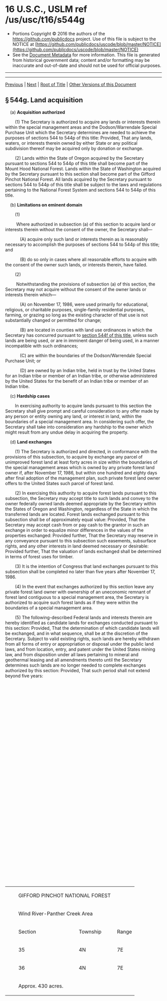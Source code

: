 ---
---

# 16 U.S.C., USLM ref /us/usc/t16/s544g

* Portions Copyright © 2016 the authors of the https://github.com/publicdocs project.
  Use of this file is subject to the NOTICE at [https://github.com/publicdocs/uscode/blob/master/NOTICE](https://github.com/publicdocs/uscode/blob/master/NOTICE)
* See the [Document Metadata](././../../../../..//README.md) for more information.
  This file is generated from historical government data; content and/or formatting may be inaccurate and out-of-date and should not be used for official purposes.

----------
----------

[Previous](./../../../../..//us/usc/t16/ch2/schII/m__us_usc_t16_s544f.md) | [Next](./../../../../..//us/usc/t16/ch2/schII/m__us_usc_t16_s544h.md) | [Root of Title](./../../../../../) | [Other Versions of this Document](https://publicdocs.github.io/go/links?ns=uslm&ref=%2Fus%2Fusc%2Ft16%2Fs544g)

## § 544g. Land acquisition

    (a) __Acquisition authorized__ 

        (1) The Secretary is authorized to acquire any lands or interests therein within the special management areas and the Dodson/Warrendale Special Purchase Unit which the Secretary determines are needed to achieve the purposes of sections 544 to 544p of this title: Provided, That any lands, waters, or interests therein owned by either State or any political subdivision thereof may be acquired only by donation or exchange.

        (2) Lands within the State of Oregon acquired by the Secretary pursuant to sections 544 to 544p of this title shall become part of the Mount Hood National Forest. Lands within the State of Washington acquired by the Secretary pursuant to this section shall become part of the Gifford Pinchot National Forest. All lands acquired by the Secretary pursuant to sections 544 to 544p of this title shall be subject to the laws and regulations pertaining to the National Forest System and sections 544 to 544p of this title.

    (b) __Limitations on eminent domain__ 

        (1)

         Where authorized in subsection (a) of this section to acquire land or interests therein without the consent of the owner, the Secretary shall—

            (A) acquire only such land or interests therein as is reasonably necessary to accomplish the purposes of sections 544 to 544p of this title; and

            (B) do so only in cases where all reasonable efforts to acquire with the consent of the owner such lands, or interests therein, have failed.

        (2)

         Notwithstanding the provisions of subsection (a) of this section, the Secretary may not acquire without the consent of the owner lands or interests therein which—

            (A) on November 17, 1986, were used primarily for educational, religious, or charitable purposes, single-family residential purposes, farming, or grazing so long as the existing character of that use is not substantially changed or permitted for change;

            (B) are located in counties with land use ordinances in which the Secretary has concurred pursuant to [section 544f of this title][/us/usc/t16/s544f], unless such lands are being used, or are in imminent danger of being used, in a manner incompatible with such ordinances;

            (C) are within the boundaries of the Dodson/Warrendale Special Purchase Unit; or

            (D) are owned by an Indian tribe, held in trust by the United States for an Indian tribe or member of an Indian tribe, or otherwise administered by the United States for the benefit of an Indian tribe or member of an Indian tribe.

    (c) __Hardship cases__ 

        In exercising authority to acquire lands pursuant to this section the Secretary shall give prompt and careful consideration to any offer made by any person or entity owning any land, or interest in land, within the boundaries of a special management area. In considering such offer, the Secretary shall take into consideration any hardship to the owner which might result from any undue delay in acquiring the property.

    (d) __Land exchanges__ 

        (1) The Secretary is authorized and directed, in conformance with the provisions of this subsection, to acquire by exchange any parcel of unimproved forest land at least forty acres in size within the boundaries of the special management areas which is owned by any private forest land owner if, after November 17, 1986, but within one hundred and eighty days after final adoption of the management plan, such private forest land owner offers to the United States such parcel of forest land.

        (2) In exercising this authority to acquire forest lands pursuant to this subsection, the Secretary may accept title to such lands and convey to the owner federally owned lands deemed appropriate by the Secretary within the States of Oregon and Washington, regardless of the State in which the transferred lands are located. Forest lands exchanged pursuant to this subsection shall be of approximately equal value: Provided, That the Secretary may accept cash from or pay cash to the grantor in such an exchange in order to equalize minor differences in the values of the properties exchanged: Provided further, That the Secretary may reserve in any conveyance pursuant to this subsection such easements, subsurface rights, and any other interests in land deemed necessary or desirable: Provided further, That the valuation of lands exchanged shall be determined in terms of forest uses for timber.

        (3) It is the intention of Congress that land exchanges pursuant to this subsection shall be completed no later than five years after November 17, 1986.

        (4) In the event that exchanges authorized by this section leave any private forest land owner with ownership of an uneconomic remnant of forest land contiguous to a special management area, the Secretary is authorized to acquire such forest lands as if they were within the boundaries of a special management area.

        (5) The following-described Federal lands and interests therein are hereby identified as candidate lands for exchanges conducted pursuant to this section: Provided, That the determination of which candidate lands will be exchanged, and in what sequence, shall be at the discretion of the Secretary. Subject to valid existing rights, such lands are hereby withdrawn from all forms of entry or appropriation or disposal under the public land laws, and from location, entry, and patent under the United States mining law, and from disposition under all laws pertaining to mineral and geothermal leasing and all amendments thereto until the Secretary determines such lands are no longer needed to complete exchanges authorized by this section: Provided, That such period shall not extend beyond five years:

<table>

          <tr>

            <td colspan="3"> 

        GIFFORD PINCHOT NATIONAL FOREST  </td>

  </tr>

          <tr>

            <td colspan="3"> 

        Wind River-Panther Creek Area  </td>

  </tr>

          <tr>

            <td> 

        Section  </td>

            <td> 

        Township  </td>

            <td> 

        Range  </td>

  </tr>

          <tr>

            <td> 

        35  </td>

            <td> 

        4N  </td>

            <td> 

        7E  </td>

  </tr>

          <tr>

            <td> 

        36  </td>

            <td> 

        4N  </td>

            <td> 

        7E  </td>

  </tr>

          <tr>

            <td> 

        Approx. 430 acres.  </td>

            <td>   </td>

            <td>   </td>

  </tr>

        </table>

<table>

          <tr>

            <td colspan="3"> 

        South Swift Area  </td>

  </tr>

          <tr>

            <td> 

        Section  </td>

            <td> 

        Township  </td>

            <td> 

        Range  </td>

  </tr>

          <tr>

            <td> 

        13  </td>

            <td> 

        6N  </td>

            <td> 

        5E  </td>

  </tr>

          <tr>

            <td> 

        23  </td>

            <td> 

        6N  </td>

            <td> 

        5E  </td>

  </tr>

          <tr>

            <td> 

        17  </td>

            <td> 

        6N  </td>

            <td> 

        6E  </td>

  </tr>

          <tr>

            <td> 

        18  </td>

            <td> 

        6N  </td>

            <td> 

        6E  </td>

  </tr>

          <tr>

            <td> 

        Approx. 1,920 acres.  </td>

            <td>   </td>

            <td>   </td>

  </tr>

        </table>

<table>

          <tr>

            <td colspan="3"> 

        National Area  </td>

  </tr>

          <tr>

            <td> 

        Section  </td>

            <td> 

        Township  </td>

            <td> 

        Range  </td>

  </tr>

          <tr>

            <td> 

         6  </td>

            <td> 

        14N  </td>

            <td> 

        7E  </td>

  </tr>

          <tr>

            <td> 

         7  </td>

            <td> 

        14N  </td>

            <td> 

        7E  </td>

  </tr>

          <tr>

            <td> 

        18  </td>

            <td> 

        14N  </td>

            <td> 

        7E  </td>

  </tr>

          <tr>

            <td> 

        30  </td>

            <td> 

        14N  </td>

            <td> 

        7E  </td>

  </tr>

          <tr>

            <td> 

        Approx. 2,560 acres.  </td>

            <td>   </td>

            <td>   </td>

  </tr>

        </table>

<table>

          <tr>

            <td colspan="3"> 

        Buck Creek-Willard Area  </td>

  </tr>

          <tr>

            <td> 

        Section  </td>

            <td> 

        Township  </td>

            <td> 

        Range  </td>

  </tr>

          <tr>

            <td> 

        16  </td>

            <td> 

        3N  </td>

            <td> 

         9E  </td>

  </tr>

          <tr>

            <td> 

         1  </td>

            <td> 

        4N  </td>

            <td> 

         9E  </td>

  </tr>

          <tr>

            <td> 

         2  </td>

            <td> 

        4N  </td>

            <td> 

         9E  </td>

  </tr>

          <tr>

            <td> 

         3  </td>

            <td> 

        4N  </td>

            <td> 

         9E  </td>

  </tr>

          <tr>

            <td> 

        10  </td>

            <td> 

        4N  </td>

            <td> 

         9E  </td>

  </tr>

          <tr>

            <td> 

        11  </td>

            <td> 

        4N  </td>

            <td> 

         9E  </td>

  </tr>

          <tr>

            <td> 

        12  </td>

            <td> 

        4N  </td>

            <td> 

         9E  </td>

  </tr>

          <tr>

            <td> 

        15  </td>

            <td> 

        4N  </td>

            <td> 

         9E  </td>

  </tr>

          <tr>

            <td> 

        21  </td>

            <td> 

        4N  </td>

            <td> 

         9E  </td>

  </tr>

          <tr>

            <td> 

        22  </td>

            <td> 

        4N  </td>

            <td> 

         9E  </td>

  </tr>

          <tr>

            <td> 

        26  </td>

            <td> 

        4N  </td>

            <td> 

         9E  </td>

  </tr>

          <tr>

            <td> 

        27  </td>

            <td> 

        4N  </td>

            <td> 

         9E  </td>

  </tr>

          <tr>

            <td> 

        28  </td>

            <td> 

        4N  </td>

            <td> 

         9E  </td>

  </tr>

          <tr>

            <td> 

        29  </td>

            <td> 

        4N  </td>

            <td> 

         9E  </td>

  </tr>

          <tr>

            <td> 

        30  </td>

            <td> 

        4N  </td>

            <td> 

         9E  </td>

  </tr>

          <tr>

            <td> 

        31  </td>

            <td> 

        4N  </td>

            <td> 

         9E  </td>

  </tr>

          <tr>

            <td> 

        32  </td>

            <td> 

        4N  </td>

            <td> 

         9E  </td>

  </tr>

          <tr>

            <td> 

        33  </td>

            <td> 

        4N  </td>

            <td> 

         9E  </td>

  </tr>

          <tr>

            <td> 

        34  </td>

            <td> 

        4N  </td>

            <td> 

         9E  </td>

  </tr>

          <tr>

            <td> 

        35  </td>

            <td> 

        4N  </td>

            <td> 

         9E  </td>

  </tr>

          <tr>

            <td> 

         6  </td>

            <td> 

        4N  </td>

            <td> 

        10E  </td>

  </tr>

          <tr>

            <td> 

         7  </td>

            <td> 

        4N  </td>

            <td> 

        10E  </td>

  </tr>

          <tr>

            <td> 

         5  </td>

            <td> 

        5N  </td>

            <td> 

        10E  </td>

  </tr>

          <tr>

            <td> 

         6  </td>

            <td> 

        5N  </td>

            <td> 

        10E  </td>

  </tr>

          <tr>

            <td> 

         7  </td>

            <td> 

        5N  </td>

            <td> 

        10E  </td>

  </tr>

          <tr>

            <td> 

         8  </td>

            <td> 

        5N  </td>

            <td> 

        10E  </td>

  </tr>

          <tr>

            <td> 

         9  </td>

            <td> 

        5N  </td>

            <td> 

        10E  </td>

  </tr>

          <tr>

            <td> 

        30  </td>

            <td> 

        5N  </td>

            <td> 

        10E  </td>

  </tr>

          <tr>

            <td> 

        31  </td>

            <td> 

        5N  </td>

            <td> 

        10E  </td>

  </tr>

          <tr>

            <td> 

        32  </td>

            <td> 

        5N  </td>

            <td> 

        10E  </td>

  </tr>

          <tr>

            <td> 

        Approx. 14,460 acres.  </td>

            <td>   </td>

            <td>   </td>

  </tr>

        </table>

<table>

          <tr>

            <td colspan="3"> 

        SIUSLAW NATIONAL FOREST  </td>

  </tr>

          <tr>

            <td colspan="3"> 

        East Beaver Area  </td>

  </tr>

          <tr>

            <td> 

        Section  </td>

            <td> 

        Township  </td>

            <td> 

        Range  </td>

  </tr>

          <tr>

            <td> 

        33  </td>

            <td> 

        2S  </td>

            <td> 

        9W  </td>

  </tr>

          <tr>

            <td> 

        34  </td>

            <td> 

        2S  </td>

            <td> 

        9W  </td>

  </tr>

          <tr>

            <td> 

         2  </td>

            <td> 

        3S  </td>

            <td> 

        9W  </td>

  </tr>

          <tr>

            <td> 

         3  </td>

            <td> 

        3S  </td>

            <td> 

        9W  </td>

  </tr>

          <tr>

            <td> 

         4  </td>

            <td> 

        3S  </td>

            <td> 

        9W  </td>

  </tr>

          <tr>

            <td> 

         8  </td>

            <td> 

        3S  </td>

            <td> 

        9W  </td>

  </tr>

          <tr>

            <td> 

         9  </td>

            <td> 

        3S  </td>

            <td> 

        9W  </td>

  </tr>

          <tr>

            <td> 

        17  </td>

            <td> 

        3S  </td>

            <td> 

        9W  </td>

  </tr>

          <tr>

            <td> 

        Approx. 3,053 acres.  </td>

            <td>   </td>

            <td>   </td>

  </tr>

        </table>

<table>

          <tr>

            <td colspan="3"> 

        WILLAMETTE NATIONAL FOREST  </td>

  </tr>

          <tr>

            <td colspan="3"> 

        Ida-McCoy Area  </td>

  </tr>

          <tr>

            <td> 

        Section  </td>

            <td> 

        Township  </td>

            <td> 

        Range  </td>

  </tr>

          <tr>

            <td> 

        21  </td>

            <td> 

        10S  </td>

            <td> 

        6E  </td>

  </tr>

          <tr>

            <td> 

        28  </td>

            <td> 

        10S  </td>

            <td> 

        6E  </td>

  </tr>

          <tr>

            <td> 

        Approx. 680 acres.  </td>

            <td>   </td>

            <td>   </td>

  </tr>

        </table>

<table>

          <tr>

            <td colspan="3"> 

        MOUNT HOOD NATIONAL FOREST  </td>

  </tr>

          <tr>

            <td colspan="3"> 

        Estacada Area  </td>

  </tr>

          <tr>

            <td> 

        Section  </td>

            <td> 

        Township  </td>

            <td> 

        Range  </td>

  </tr>

          <tr>

            <td> 

        15  </td>

            <td> 

        4S  </td>

            <td> 

        5E  </td>

  </tr>

          <tr>

            <td> 

        Approx. 560 acres.  </td>

            <td>   </td>

            <td>   </td>

  </tr>

        </table>

<table>

          <tr>

            <td colspan="3"> 

        Hood River Area  </td>

  </tr>

          <tr>

            <td> 

        Section  </td>

            <td> 

        Township  </td>

            <td> 

        Range  </td>

  </tr>

          <tr>

            <td> 

         4  </td>

            <td> 

        1N  </td>

            <td> 

         9E  </td>

  </tr>

          <tr>

            <td> 

        36  </td>

            <td> 

        1N  </td>

            <td> 

        10E  </td>

  </tr>

          <tr>

            <td> 

        31  </td>

            <td> 

        1N  </td>

            <td> 

        11E  </td>

  </tr>

          <tr>

            <td> 

         2  </td>

            <td> 

        1S  </td>

            <td> 

         9E  </td>

  </tr>

          <tr>

            <td> 

         3  </td>

            <td> 

        1S  </td>

            <td> 

         9E  </td>

  </tr>

          <tr>

            <td> 

         4  </td>

            <td> 

        1S  </td>

            <td> 

         9E  </td>

  </tr>

          <tr>

            <td> 

         5  </td>

            <td> 

        1S  </td>

            <td> 

         9E  </td>

  </tr>

          <tr>

            <td> 

         6  </td>

            <td> 

        1S  </td>

            <td> 

         9E  </td>

  </tr>

          <tr>

            <td> 

        Approx. 5,800 acres.  </td>

            <td>   </td>

            <td>   </td>

  </tr>

        </table>

<table>

          <tr>

            <td colspan="3"> 

        Zig-Zag Area  </td>

  </tr>

          <tr>

            <td> 

        Section  </td>

            <td> 

        Township  </td>

            <td> 

        Range  </td>

  </tr>

          <tr>

            <td> 

        22  </td>

            <td> 

        2S  </td>

            <td> 

        7E  </td>

  </tr>

          <tr>

            <td> 

        29  </td>

            <td> 

        2S  </td>

            <td> 

        7E  </td>

  </tr>

          <tr>

            <td> 

        Approx. 280 acres.  </td>

            <td>   </td>

            <td>   </td>

  </tr>

          <tr>

            <td colspan="2"> 

        Total acreage: 29,743.  </td>

  </tr>

        </table>

    (e) __Appraisals__ 

        (1) __Definition of landowner__ 

            In this subsection, the term “landowner” means the owner of legal or equitable title as of September 1, 2000.

        (2) __Appraisal standards__ 

            Except as provided in paragraph (3), land acquired or conveyed by purchase or exchange under this section shall be appraised in conformity with the Uniform Appraisal Standards for Federal Land Acquisitions.

        (3) __Special management areas__ 

            (A) __Before__  __April 1, 2001__ 

            Land within a special management area for which the landowner, before April 1, 2001, makes a written bona fide offer to convey to the Secretary for fair market value shall be appraised—

                (i) without regard to the effect of any zoning or land use restriction made in response to sections 544 to 544p of this title; but

                (ii) subject to any other current zoning or land use restriction imposed by the State or locality in which the land is located on the date of the offer.

            (B) __On or after__  __April 1, 2001__ 

            Land within a special management area for which the landowner, on or after April 1, 2001, makes a written bona fide offer to convey to the Secretary for fair market value shall be appraised subject to—

                (i) any zoning or land use restriction made in response to sections 544 to 544p of this title; and

                (ii) any other current zoning or land use restriction that applies to the land on the date of the offer.

    (f) __Authorization for certain land exchanges__ 

        (1) __In general__ 

            To facilitate priority land exchanges through which land within the boundaries of the White Salmon Wild and Scenic River or within the scenic area is conveyed to the United States, the Secretary may accept title to such land as the Secretary determines to be appropriate within the States, regardless of the State in which the land conveyed by the Secretary in exchange is located, in accordance with land exchange authorities available to the Secretary under applicable law.

        (2) __Special rule for land certain exchanges__ 

        Notwithstanding any other provision of law—

            (A) any exchange described in paragraph (1) for which an agreement to initiate has been executed as of September 30, 2000, shall continue; and

            (B) any timber stumpage proceeds collected under the exchange shall be retained by the Forest Service to complete the exchange.

    (g) __Boundaries__ 

        For the purposes of sections 100506(c) and 200306 of title 54, the boundaries of the scenic area, including special management areas and the Dodson/Warrendale Special Purchase Unit shall be treated as if they were within the boundaries of the Mount Hood or Gifford Pinchot National Forests as of January 1, 1965.

([Pub. L. 99–663, § 9][/us/pl/99/663/s9], Nov. 17, 1986, [100 Stat. 4287][/us/stat/100/4287]; [Pub. L. 104–66, title I, § 1011(n)][/us/pl/104/66/s1011/n], Dec. 21, 1995, [109 Stat. 710][/us/stat/109/710]; [Pub. L. 106–291, title III, § 346(a)][/us/pl/106/291/s346/a], Oct. 11, 2000, [114 Stat. 999][/us/stat/114/999].)

 __Codification__ 

    In subsec. (g), “sections 100506(c) and 200306 of title 54” substituted for “section 7 of the Land and Water Conservation Fund Act of 1965 ([16 U.S.C. 460][/us/usc/t16/s460]l–9)” on authority of [Pub. L. 113–287, § 6(e)][/us/pl/113/287/s6/e], Dec. 19, 2014, [128 Stat. 3272][/us/stat/128/3272], which Act enacted Title 54, National Park Service and Related Programs.

 __Amendments__ 

    2000—Subsecs. (e) to (g). [Pub. L. 106–291][/us/pl/106/291] added subsecs. (e) and (f) and redesignated former subsec. (e) as (g).

    1995—Subsec. (d)(3). [Pub. L. 104–66][/us/pl/104/66] struck out provision at end requiring Secretary to report to Congress on status of negotiations with owners of non-Federal lands regarding land exchanges.

 __Publication of Notice__ 

[Pub. L. 106–291, title III, § 346(c)][/us/pl/106/291/s346/c], Oct. 11, 2000, [114 Stat. 1000][/us/stat/114/1000], provided that:

>     “(1)

>      Not later than November 1, 2000, the Secretary of Agriculture shall provide notice of the provisions contained in the amendments made by subsections (a) and (b) \[amending this section and [section 544f of this title][/us/usc/t16/s544f]\] through—

>         “(A) publication of a notice in the Federal Register and in newspapers of general circulation in the counties in the Columbia River Gorge National Scenic Area; and

>         “(B) posting of a notice in each facility of the United States Postal Service located in those counties.

>     “(2)

>      If the counties wherein special management areas are located provide the Forest Service administrator of the Columbia River Gorge National Scenic Area lists of the names and addresses of landowners within the special management areas as of September 1, 2000, the Forest Service shall send to such names and addresses by certified first class mail notice of the provisions contained in the amendments made by subsections (a) and (b);

>         “(A) The mailing shall occur within twenty working days of the receipt of the list; and

>         “(B) The mailing shall constitute constructive notice to landowners, and proof of receipt by the addressee shall not be required.”

 __Conveyance of Lands Between Skamania County and the United States__ 

[Pub. L. 105–277, div. A, § 101(e)][/us/pl/105/277/s101/e] \[title III, § 341\], Oct. 21, 1998, [112 Stat. 2681–231][/us/stat/112/2681-231], 2681–296, provided that:

>     “Upon the condition that Skamania County conveys title acceptable to the Secretary of Agriculture to all right, title and interest in lands identified on a map dated September 29, 1998 entitled ‘Skamania County Lands to be Transferred’, such lands being located on Table Mountain lying within the Columbia River Gorge National Scenic Area, there is hereby conveyed to Skamania County, notwithstanding any other provision of law, the Wind River Nursery Site lands and facilities and all interests therein, except for the corridor of the Pacific Crest National Scenic Trail, as depicted on a map dated September 29, 1998, entitled ‘Wind River Conveyance’, which is on file and available for public inspection in the Office of the Chief, USDA Forest Service, Washington, D.C.

>     “The conveyance of lands to Skamania County shall become automatically effective upon a determination by the Secretary that Skamania County has conveyed acceptable title to the United States to the Skamania County lands. Lands conveyed to the United States shall become part of the Gifford Pinchot National Forest and shall have the status of lands acquired under the Act of March 1, 1911, (commonly called the Weeks Act) \[see Short Title note set out under [section 552 of this title][/us/usc/t16/s552]\] and shall be managed in accordance with the laws and regulations applicable to the National Forest System.”

 __Land Exchanges__ 

[Pub. L. 105–83, title III, § 336][/us/pl/105/83/s336], Nov. 14, 1997, [111 Stat. 1602][/us/stat/111/1602], provided that: 

> “To facilitate priority land exchanges through which the United States will receive land within the White Salmon Wild and Scenic River boundaries and within the Columbia River Gorge National Scenic Area, the Secretary of Agriculture may, until September 30, 2000, accept title to such lands deemed appropriate by the Secretary within the States of Oregon and Washington, regardless of the State in which the transferred lands are located, following existing exchange authorities.”

 __Wind River Nursery__ 

[Pub. L. 105–83, title III, § 340][/us/pl/105/83/s340], Nov. 14, 1997, [111 Stat. 1603][/us/stat/111/1603], provided that:

>     “(a) The Secretary of Agriculture is authorized and directed to negotiate with Skamania County for the exchange of lands or interests in lands constituting the Wind River Nursery Site within the Gifford Pinchot National Forest, Washington.

>     “(b) In return for the Nursery Site properties, Skamania County is authorized and directed to negotiate with the Forest Service the conveyance of approximately 120 acres of high biodiversity, special management lands located near Table Mountain within the Columbia River Gorge National Scenic Area, title to which must be acceptable to the Secretary of Agriculture.

>     “(c) Before this exchange can occur, it must be of equal value and the Secretary and the Skamania County Board of Commissioners must agree on the exact parcels of land to be included in the exchange. An agreement signed by the Secretary of Agriculture and the Skamania County Board of Commissioners describing the properties involved and a certification that the exchange is of equal value must be completed no later than September 30, 1999.

>     “(d) During this two-year negotiating period, the Wind River Nursery property shall not be conveyed to another party. The Forest Service shall maintain the site in a tenantable condition.

>     “(e) Except as provided herein, the exchange shall be for equal value in accordance with land exchange authorities applicable to the National Forest System.

>     “(f) The Secretary is directed to equalize values by not only cash and exchange of lands, easements, reservations, and other interests in lands, but also by full value credit for such services as Skamania County provides to the Gifford Pinchot and Columbia River Gorge National Scenic Area and as the Secretary and Skamania County deem appropriate. The Secretary may accept services in lieu of cash when the Secretary can discern cash value for the services and when the Secretary determines such services would provide direct benefits to lands and resources and users of such lands and resources under the jurisdiction of the Secretary.

>     “(g) Any cash equalization which Skamania County elects to make may be made up to 50 percent of the fair market value of the Federal property, and such cash equalization may be made in installments over a period not to exceed 25 years. Payments received as partial consideration shall be deposited into the fund in the Treasury established under the Act of December 4, 1967 \[[16 U.S.C. 484a][/us/usc/t16/s484a]\], commonly known as the Sisk Act, and shall be available for expenditure as provided in the Act except that the Secretary may not use those funds to purchase lands within Skamania County.

>     “(h) In defining the Federal estate to be conveyed, the Secretary may require such additional terms and conditions as deemed necessary in connection with assuring equal value and public interest considerations in this exchange including, but not limited to, continued research use of the Wind River Experimental Forest and protection of natural, cultural, and historic resources, existing administrative sites, and a scenic corridor for the Pacific Crest National Scenic Trail.

>     “(i) This authorization is predicated on Skamania County’s Board of Commissioners commitment to give foremost consideration to preservation of the overall integrity of the site and conservation of the educational and research potential of the site, including providing for access to and assurance of the continued administration and operation of forestry research on the adjacent Thornton Munger Research Natural Area.

>     “(j) The Secretary is further directed to cooperate with Skamania County to address applicable Federal and State environmental laws.

>     “(k) Notwithstanding the processes involved with the National Environmental Policy Act \[of 1969, [42 U.S.C. 4321][/us/usc/t42/s4321] et seq.\] and the State Environmental Policy Act, should the Secretary of Agriculture and the Skamania County Board of Commissioners fail to reach an agreement on an equal value exchange defined under the terms of this legislation by September 30, 1999, the Wind River Nursery Site shall remain under Forest Service ownership and be maintained by the Forest Service in a tenantable condition.”

----------

[Previous](./../../../../..//us/usc/t16/ch2/schII/m__us_usc_t16_s544f.md) | [Next](./../../../../..//us/usc/t16/ch2/schII/m__us_usc_t16_s544h.md) | [Root of Title](./../../../../../) | [Other Versions of this Document](https://publicdocs.github.io/go/links?ns=uslm&ref=%2Fus%2Fusc%2Ft16%2Fs544g)

----------
----------

[/us/usc/t16/s544f]: https://publicdocs.github.io/go/links?ns=uslm&ref=%2Fus%2Fusc%2Ft16%2Fs544f
[/us/pl/99/663/s9]: https://publicdocs.github.io/go/links?ns=uslm&ref=%2Fus%2Fpl%2F99%2F663%2Fs9
[/us/stat/100/4287]: https://publicdocs.github.io/go/links?ns=uslm&ref=%2Fus%2Fstat%2F100%2F4287
[/us/pl/104/66/s1011/n]: https://publicdocs.github.io/go/links?ns=uslm&ref=%2Fus%2Fpl%2F104%2F66%2Fs1011%2Fn
[/us/stat/109/710]: https://publicdocs.github.io/go/links?ns=uslm&ref=%2Fus%2Fstat%2F109%2F710
[/us/pl/106/291/s346/a]: https://publicdocs.github.io/go/links?ns=uslm&ref=%2Fus%2Fpl%2F106%2F291%2Fs346%2Fa
[/us/stat/114/999]: https://publicdocs.github.io/go/links?ns=uslm&ref=%2Fus%2Fstat%2F114%2F999
[/us/usc/t16/s460]: https://publicdocs.github.io/go/links?ns=uslm&ref=%2Fus%2Fusc%2Ft16%2Fs460
[/us/pl/113/287/s6/e]: https://publicdocs.github.io/go/links?ns=uslm&ref=%2Fus%2Fpl%2F113%2F287%2Fs6%2Fe
[/us/stat/128/3272]: https://publicdocs.github.io/go/links?ns=uslm&ref=%2Fus%2Fstat%2F128%2F3272
[/us/pl/106/291]: https://publicdocs.github.io/go/links?ns=uslm&ref=%2Fus%2Fpl%2F106%2F291
[/us/pl/104/66]: https://publicdocs.github.io/go/links?ns=uslm&ref=%2Fus%2Fpl%2F104%2F66
[/us/pl/106/291/s346/c]: https://publicdocs.github.io/go/links?ns=uslm&ref=%2Fus%2Fpl%2F106%2F291%2Fs346%2Fc
[/us/stat/114/1000]: https://publicdocs.github.io/go/links?ns=uslm&ref=%2Fus%2Fstat%2F114%2F1000
[/us/usc/t16/s544f]: https://publicdocs.github.io/go/links?ns=uslm&ref=%2Fus%2Fusc%2Ft16%2Fs544f
[/us/pl/105/277/s101/e]: https://publicdocs.github.io/go/links?ns=uslm&ref=%2Fus%2Fpl%2F105%2F277%2Fs101%2Fe
[/us/stat/112/2681-231]: https://publicdocs.github.io/go/links?ns=uslm&ref=%2Fus%2Fstat%2F112%2F2681-231
[/us/usc/t16/s552]: https://publicdocs.github.io/go/links?ns=uslm&ref=%2Fus%2Fusc%2Ft16%2Fs552
[/us/pl/105/83/s336]: https://publicdocs.github.io/go/links?ns=uslm&ref=%2Fus%2Fpl%2F105%2F83%2Fs336
[/us/stat/111/1602]: https://publicdocs.github.io/go/links?ns=uslm&ref=%2Fus%2Fstat%2F111%2F1602
[/us/pl/105/83/s340]: https://publicdocs.github.io/go/links?ns=uslm&ref=%2Fus%2Fpl%2F105%2F83%2Fs340
[/us/stat/111/1603]: https://publicdocs.github.io/go/links?ns=uslm&ref=%2Fus%2Fstat%2F111%2F1603
[/us/usc/t16/s484a]: https://publicdocs.github.io/go/links?ns=uslm&ref=%2Fus%2Fusc%2Ft16%2Fs484a
[/us/usc/t42/s4321]: https://publicdocs.github.io/go/links?ns=uslm&ref=%2Fus%2Fusc%2Ft42%2Fs4321


